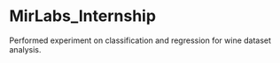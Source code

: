 # MirLabs_Internship

Performed experiment on classification and regression for wine dataset analysis.

